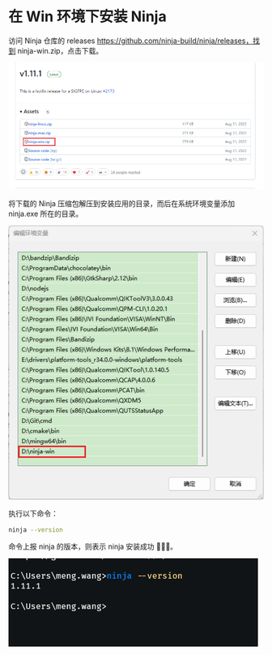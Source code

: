 # 在 Win 环境下安装 Ninja

访问 Ninja 仓库的 releases https://github.com/ninja-build/ninja/releases，找到 ninja-win.zip，点击下载。

![](../images/17.png)

将下载的 Ninja 压缩包解压到安装应用的目录，而后在系统环境变量添加 ninja.exe 所在的目录。

![](../images/18.png)

执行以下命令：

``` bash
ninja --version
```

命令上报 ninja 的版本，则表示 ninja 安装成功 🌹🌹🌹。

![](../images/19.png)

